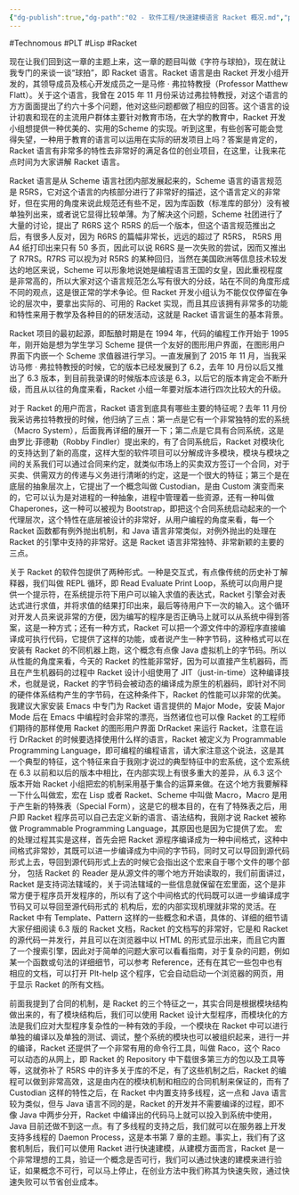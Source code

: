 ```yaml
---
{"dg-publish":true,"dg-path":"02 - 软件工程/快速建模语言 Racket 概况.md","permalink":"/02 - 软件工程/快速建模语言 Racket 概况/","created":"2024-01-16T16:21:33.000+08:00","updated":"2025-05-15T14:32:27.839+08:00"}
---
```


#Technomous #PLT  #Lisp #Racket

现在让我们回到这一章的主题上来，这一章的题目叫做《字符与球拍》，现在就让我专门的来谈一谈“球拍”，即 Racket 语言。Racket 语言是由 Racket 开发小组开发的，其领导成员及核心开发成员之一是马修 · 弗拉特教授（Professor Matthew Flatt）。关于这个语言，我曾在 2015 年 11 月份采访过弗拉特教授，对这个语言的方方面面提出了约六十多个问题，他对这些问题都做了相应的回答。这个语言的设计初衷和现在的主流用户群体主要针对教育市场，在大学的教育中，Racket 开发小组想提供一种优美的、实用的Scheme 的实现。听到这里，有些创客可能会觉得失望，一种用于教育的语言可以运用在实际的研发项目上吗？答案是肯定的，Racket 语言有非常多的特性去非常好的满足各位的创业项目，在这里，让我来花点时间为大家讲解 Racket 语言。

Racket 语言是从 Scheme 语言社团内部发展起来的，Scheme 语言的语言规范是 R5RS，它对这个语言的内核部分进行了非常好的描述，这个语言定义的非常好，但在实用的角度来说此规范还有些不足，因为库函数（标准库的部分）没有被单独列出来，或者说它显得比较单薄。为了解决这个问题，Scheme 社团进行了大量的讨论，提出了 R6RS 这个 R5RS 的后一个版本，但这个语言规范推出之后，有很多人反对，因为 R6RS 的篇幅非常长，远远的超过了 R5RS， R5RS 用 A4 纸打印出来只有 50 多页，因此可以说 R6RS 是一次失败的尝试，因而又推出了 R7RS。R7RS 可以视为对 R5RS 的某种回归，当然在美国欧洲等信息技术较发达的地区来说，Scheme 可以形象地说她是编程语言王国的女皇，因此重视程度是非常高的，所以大家对这个语言规范怎么写有很大的分歧，站在不同的角度形成不同的观点，这是很正常的学术争论。但 Racket 开发小组认为不能仅仅停留在争论的层次中，要拿出实际的、可用的 Racket 实现，而且其应该拥有非常多的功能和特性来用于教学及各种目的的研发活动，这就是 Racket 语言诞生的基本背景。

Racket 项目的最初起源，即酝酿时期是在 1994 年，代码的编程工作开始于 1995 年，刚开始是想为学生学习 Scheme 提供一个友好的图形用户界面，在图形用户界面下内嵌一个 Scheme 求值器进行学习。一直发展到了 2015 年 11 月，当我采访马修 · 弗拉特教授的时候，它的版本已经发展到了 6.2，去年 10 月份以后又推出了 6.3 版本，到目前我录课的时候版本应该是 6.3，以后它的版本肯定会不断升级，而且从以往的角度来看，Racket 小组一年要对版本进行四次比较大的升级。

对于 Racket 的用户而言，Racket 语言到底具有哪些主要的特征呢？去年 11 月份我采访弗拉特教授的时候，他归纳了三点：第一点是它有一个非常独特的宏的系统（Macro System），后面我再详细的展开一下；第二点是它具有合同系统，这是由罗比·菲德勒（Robby Findler）提出来的，有了合同系统后，Racket 对模块化的支持达到了新的高度，这样大型的软件项目可以分解成许多模块，模块与模块之间的关系我们可以通过合同来约定，就类似市场上的买卖双方签订一个合同，对于买卖、供需双方的传递与义务进行清晰的约定，这是一个很大的特征；第三个是在底层的抽象层次上，它提出了一个概念叫做 Custodian，是由 Custom 演变而来的，它可以认为是对进程的一种抽象，进程中管理着一些资源，还有一种叫做 Chaperones，这一种可以被视为 Bootstrap，即把这个合同系统启动起来的一个代理层次，这个特性在底层被设计的非常好，从用户编程的角度来看，每一个 Racket 函数都有例外抛出机制，和 Java 语言非常类似，对例外抛出的处理在 Racket 的引擎中支持的非常好。这是 Racket 语言非常独特、非常新颖的主要的三点。

关于 Racket 的软件包提供了两种形式。一种是交互式，有点像传统的历史补丁解释器，我们叫做 REPL 循环，即 Read Evaluate Print Loop，系统可以向用户提供一个提示符，在系统提示符下用户可以输入求值的表达式，Racket 引擎会对表达式进行求值，并将求值的结果打印出来，最后等待用户下一次的输入。这个循环对开发人员来说非常的方便，因为编写的程序是否正确马上就可以从系统中得到答案，这是一种方式；还有一种方式，Racket 可以把一个源文件中的源程序直接编译成可执行代码，它提供了这样的功能，或者说产生一种字节码，这种格式可以在安装有 Racket 的不同机器上跑，这个概念有点像 Java 虚拟机上的字节码。所以从性能的角度来看，今天的 Racket 的性能非常好，因为可以直接产生机器码，而且在产生机器码的过程中 Racket 设计小组使用了 JIT（just-in-time）这种编译技术，也就是说，Racket 的字节码会被动态的编译成为原生的机器码，即针对不同的硬件体系结构产生的字节码，在这种条件下，Racket 的性能可以非常的优美。我建议大家安装 Emacs 中专门为 Racket 语言提供的 Major Mode，安装 Major Mode 后在 Emacs 中编程时会非常的漂亮，当然诸位也可以像 Racket 的工程师们期待的那样使用 Racket 的图形用户界面 DrRacket 来运行 Racket，注意在运行 DrRacket 的时候要选择使用什么样的语言，Racket 被定义为 Programmable Programming Language，即可编程的编程语言，请大家注意这个说法，这是其一个典型的特征，这个特征来自于我刚才说过的典型特征中的宏系统，这个宏系统在 6.3 以前和以后的版本中相比，在内部实现上有很多重大的差异，从 6.3 这个版本开始 Racket 小组把宏的机制采用基于集合的运算来做。在这个地方我要解释一下什么叫做宏，宏在 Lisp 或者 Racket、Scheme 中叫做 Macro，Macro 是用于产生新的特殊表（Special Form），这是它的根本目的，在有了特殊表之后，用户即 Racket 程序员可以自己去定义新的语言、语法结构，我刚才说 Racket 被称做 Programmable Programming Language，其原因也是因为它提供了宏。 宏的处理过程其实是这样，首先会把 Racket 源程序编译成为一种中间格式，这种中间格式非常妙，其既可以进一步编译成为中间的字节码，同时又可以导回到源代码形式上去，导回到源代码形式上去的时候它会指出这个宏来自于哪个文件的哪个部分， 包括 Racket 的 Reader 是从源文件的哪个地方开始读取的，我们前面讲过，Racket 是支持词法辖域的，关于词法辖域的一些信息就保留在宏里面，这个是非常方便于程序员开发程序的，所以有了这个中间格式的代码既可以进一步编译成字节码又可以导回至源代码形式的 机构后，宏的内部实现机理就非常的灵活。在 Racket 中有 Template、Pattern 这样的一些概念和术语，具体的、详细的细节请大家仔细阅读 6.3 版的 Racket 文档，Racket 的文档写的非常好，它是和 Racket 的源代码一并发行，并且可以在浏览器中以 HTML 的形式显示出来，而且它内置了一个搜索引擎，因此对于简单的问题大家可以看看指南，对于复杂的问题，例如某一个函数或句法的详细细节，可以参考 Reference，还有在其它一些包中也有相应的文档，可以打开 Plt-help 这个程序，它会自动启动一个浏览器的网页，用于显示 Racket 的所有文档。

前面我提到了合同的机制，是 Racket 的三个特征之一，其实合同是根据模块结构做出来的，有了模块结构后，我们可以使用 Racket 设计大型程序，而模块化的方法是我们应对大型程序复杂性的一种有效的手段，一个模块在 Racket 中可以进行单独的编译以及单独的测试、调试，整个系统的模块也可以被组织起来，进行一并的编译，Racket 还提供了一个非常有用的命令行工具，叫做 Raco，这个 Raco 可以动态的从网上，即 Racket 的 Repository 中下载很多第三方的包以及工具等等，这就弥补了 R5RS 中的许多关于库的不足，有了这些机制之后，Racket 的编程可以做到非常高效，这是由内在的模块机制和相应的合同机制来保证的，而有了 Custodian 这样的特性之后，在 Racket 中内置支持多线程，这一点和 Java 语言较为类似，但与 Java 语言不同的是，Racket 的开发并不需要编译的过程，即不像 Java 中两步分开，Racket 中编译出的代码马上就可以投入到系统中使用，Java 目前还做不到这一点。有了多线程的支持之后，我们就可以在服务器上开发支持多线程的 Daemon  Process，这是本书第 7 章的主题。事实上，我们有了这套机制后，我们可以使用 Racket 进行快速建模，从建模方面而言，Racket 是一个非常理想的工具，验证一个概念是否可行，我们可以通过快速的建模来进行验证，如果概念不可行，可以马上停止，在创业方法中我们称其为快速失败，通过快速失败可以节省创业成本。